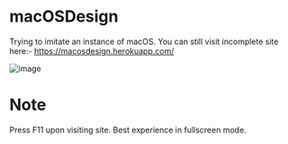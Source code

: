# macOSDesign
Trying to imitate an instance of macOS.
You can still visit incomplete site here:- https://macosdesign.herokuapp.com/

![image](https://user-images.githubusercontent.com/93031750/140660940-31e3e013-382b-44f5-b000-8534859af382.png)


# Note
Press F11 upon visiting site. Best experience in fullscreen mode.
